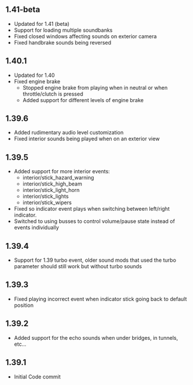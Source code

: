 ## 1.41-beta
 - Updated for 1.41 (beta)
 - Support for loading multiple soundbanks
 - Fixed closed windows affecting sounds on exterior camera
 - Fixed handbrake sounds being reversed

## 1.40.1
 - Updated for 1.40
 - Fixed engine brake
    - Stopped engine brake from playing when in neutral or when throttle/clutch is pressed
    - Added support for different levels of engine brake

## 1.39.6
 - Added rudimentary audio level customization
 - Fixed interior sounds being played when on an exterior view

## 1.39.5
 - Added support for more interior events:
    - interior/stick_hazard_warning
    - interior/stick_high_beam
    - interior/stick_light_horn
    - interior/stick_lights
    - interior/stick_wipers
 - Fixed so indicator event plays when switching between left/right indicator.
 - Switched to using busses to control volume/pause state instead of events individually

## 1.39.4
- Support for 1.39 turbo event, older sound mods that used the turbo parameter should still work but without turbo sounds

## 1.39.3
- Fixed playing incorrect event when indicator stick going back to default position

## 1.39.2
- Added support for the echo sounds when under bridges, in tunnels, etc...

## 1.39.1
- Initial Code commit
